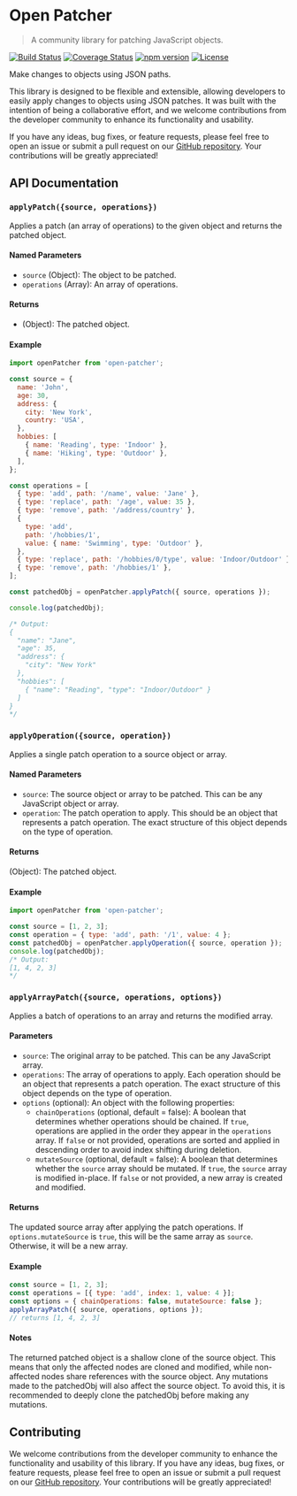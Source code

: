 # Open Patcher

> A community library for patching JavaScript objects.

[![Build Status](https://img.shields.io/travis/abelpz/open-patcher.svg?style=flat-square)](https://travis-ci.org/abelpz/open-patcher)
[![Coverage Status](https://img.shields.io/coveralls/abelpz/open-patcher.svg?style=flat-square)](https://coveralls.io/github/abelpz/open-patcher?branch=master)
[![npm version](https://img.shields.io/npm/v/package-name.svg?style=flat-square)](https://www.npmjs.com/package/package-name)
[![License](https://img.shields.io/npm/l/package-name.svg?style=flat-square)](https://github.com/abelpz/open-patcher/blob/master/LICENSE)

Make changes to objects using JSON paths.

This library is designed to be flexible and extensible, allowing developers to easily apply changes to objects using JSON patches. It was built with the intention of being a collaborative effort, and we welcome contributions from the developer community to enhance its functionality and usability.

If you have any ideas, bug fixes, or feature requests, please feel free to open an issue or submit a pull request on our [GitHub repository](https://github.com/abelpz/open-patcher). Your contributions will be greatly appreciated!

## API Documentation

### `applyPatch({source, operations})`

Applies a patch (an array of operations) to the given object and returns the patched object.

#### Named Parameters

- `source` (Object): The object to be patched.
- `operations` (Array): An array of operations.

#### Returns

- (Object): The patched object.

#### Example

```js
import openPatcher from 'open-patcher';

const source = {
  name: 'John',
  age: 30,
  address: {
    city: 'New York',
    country: 'USA',
  },
  hobbies: [
    { name: 'Reading', type: 'Indoor' },
    { name: 'Hiking', type: 'Outdoor' },
  ],
};

const operations = [
  { type: 'add', path: '/name', value: 'Jane' },
  { type: 'replace', path: '/age', value: 35 },
  { type: 'remove', path: '/address/country' },
  {
    type: 'add',
    path: '/hobbies/1',
    value: { name: 'Swimming', type: 'Outdoor' },
  },
  { type: 'replace', path: '/hobbies/0/type', value: 'Indoor/Outdoor' },
  { type: 'remove', path: '/hobbies/1' },
];

const patchedObj = openPatcher.applyPatch({ source, operations });

console.log(patchedObj);

/* Output:
{
  "name": "Jane",
  "age": 35,
  "address": {
    "city": "New York"
  },
  "hobbies": [
    { "name": "Reading", "type": "Indoor/Outdoor" }
  ]
}
*/
```

### `applyOperation({source, operation})`

Applies a single patch operation to a source object or array.

#### Named Parameters

- `source`: The source object or array to be patched. This can be any JavaScript object or array.
- `operation`: The patch operation to apply. This should be an object that represents a patch operation. The exact structure of this object depends on the type of operation.

#### Returns

(Object): The patched object.

#### Example

```js
import openPatcher from 'open-patcher';

const source = [1, 2, 3];
const operation = { type: 'add', path: '/1', value: 4 };
const patchedObj = openPatcher.applyOperation({ source, operation });
console.log(patchedObj);
/* Output:
[1, 4, 2, 3]
*/
```

### `applyArrayPatch({source, operations, options})`

Applies a batch of operations to an array and returns the modified array.

#### Parameters

- `source`: The original array to be patched. This can be any JavaScript array.
- `operations`: The array of operations to apply. Each operation should be an object that represents a patch operation. The exact structure of this object depends on the type of operation.
- `options` (optional): An object with the following properties:
  - `chainOperations` (optional, default = false): A boolean that determines whether operations should be chained. If `true`, operations are applied in the order they appear in the `operations` array. If `false` or not provided, operations are sorted and applied in descending order to avoid index shifting during deletion.
  - `mutateSource` (optional, default = false): A boolean that determines whether the `source` array should be mutated. If `true`, the `source` array is modified in-place. If `false` or not provided, a new array is created and modified.

#### Returns

The updated source array after applying the patch operations. If `options.mutateSource` is `true`, this will be the same array as `source`. Otherwise, it will be a new array.

#### Example

```javascript
const source = [1, 2, 3];
const operations = [{ type: 'add', index: 1, value: 4 }];
const options = { chainOperations: false, mutateSource: false };
applyArrayPatch({ source, operations, options });
// returns [1, 4, 2, 3]
```

#### Notes

The returned patched object is a shallow clone of the source object. This means that only the affected nodes are cloned and modified, while non-affected nodes share references with the source object. Any mutations made to the patchedObj will also affect the source object. To avoid this, it is recommended to deeply clone the patchedObj before making any mutations.

## Contributing

We welcome contributions from the developer community to enhance the functionality and usability of this library. If you have any ideas, bug fixes, or feature requests, please feel free to open an issue or submit a pull request on our [GitHub repository](https://github.com/abelpz/open-patcher). Your contributions will be greatly appreciated!
